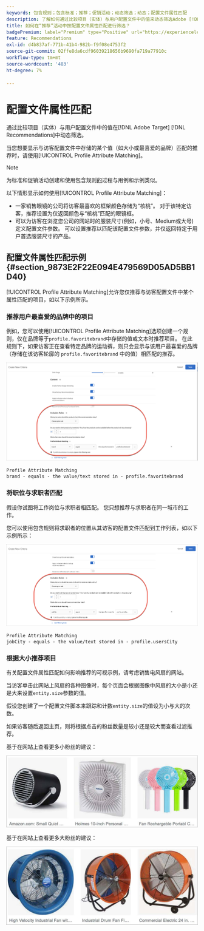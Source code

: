 ```yaml
---
keywords: 包含规则；包含标准；推荐；促销活动；动态筛选；动态；配置文件属性匹配
description: 了解如何通过比较项目（实体）与用户配置文件中的值来动态筛选Adobe [!DNL Target] 推荐。
title: 如何在“推荐”活动中按配置文件属性匹配进行筛选？
badgePremium: label="Premium" type="Positive" url="https://experienceleague.adobe.com/docs/target/using/introduction/intro.html?lang=zh-Hans#premium newtab=true" tooltip="查看Target Premium中包含的内容。"
feature: Recommendations
exl-id: d4b837af-771b-41b4-982b-f9f08e4753f2
source-git-commit: 02ffe8da6cdf96039218656b9690fa719a77910c
workflow-type: tm+mt
source-wordcount: '483'
ht-degree: 7%

---
```


# 配置文件属性匹配

通过比较项目（实体）与用户配置文件中的值在[!DNL Adobe Target] [!DNL Recommendations]中动态筛选。

当您想要显示与访客配置文件中存储的某个值（如大小或最喜爱的品牌）匹配的推荐时，请使用[!UICONTROL Profile Attribute Matching]。

>[!NOTE]
>
>为标准和促销活动创建和使用包含规则[的](/help/main/c-recommendations/c-algorithms/use-dynamic-and-static-inclusion-rules.md)过程与用例和示例类似。

以下情形显示如何使用[!UICONTROL Profile Attribute Matching]：

* 一家销售眼镜的公司将访客最喜欢的框架颜色存储为“核桃”。 对于该特定访客，推荐设置为仅返回颜色与“核桃”匹配的眼镜框。
* 可以为访客在浏览您公司的网站时的服装尺寸(例如，小号、Medium或大号)定义配置文件参数。 可以设置推荐以匹配该配置文件参数，并仅返回特定于用户首选服装尺寸的产品。

## 配置文件属性匹配示例 {#section_9873E2F22E094E479569D05AD5BB1D40}

[!UICONTROL Profile Attribute Matching]允许您仅推荐与访客配置文件中某个属性匹配的项目，如以下示例所示。

### 推荐用户最喜爱的品牌中的项目

例如，您可以使用[!UICONTROL Profile Attribute Matching]选项创建一个规则，仅在品牌等于`profile.favoritebrand`中存储的值或文本时推荐项目。 在此规则下，如果访客正在查看特定品牌的运动裤，则只会显示与该用户最喜爱的品牌（存储在该访客轮廓的 `profile.favoritebrand` 中的值）相匹配的推荐。

![最喜爱的品牌](/help/main/c-recommendations/c-algorithms/assets/favorite-brand.png)

```
Profile Attribute Matching
brand - equals - the value/text stored in - profile.favoritebrand
```

### 将职位与求职者匹配

假设你试图将工作岗位与求职者相匹配。 您只想推荐与求职者在同一城市的工作。

您可以使用包含规则将求职者的位置从其访客的配置文件匹配到工作列表，如以下示例所示：

![用户的城市](/help/main/c-recommendations/c-algorithms/assets/city.png)

```
Profile Attribute Matching
jobCity - equals - the value/text stored in - profile.usersCity
```

### 根据大小推荐项目

有关配置文件属性匹配如何影响推荐的可视示例，请考虑销售电风扇的网站。

当访客单击此网站上风扇的各种图像时，每个页面会根据图像中风扇的大小是小还是大来设置`entity.size`参数的值。

假设您创建了一个配置文件脚本来跟踪和计数`entity.size`的值设为小与大的次数。

如果访客随后返回主页，则将根据点击的粉丝数量是较小还是较大而查看过滤推荐。

基于在网站上查看更多小粉丝的建议：

![小粉丝推荐](/help/main/c-recommendations/c-algorithms/assets/small-fans.png)

基于在网站上查看更多大粉丝的建议：

![大粉丝推荐](/help/main/c-recommendations/c-algorithms/assets/large-fans.png)
